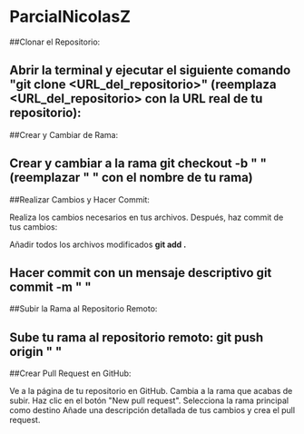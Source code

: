 # ParcialNicolasZ
##Clonar el Repositorio:

Abrir la terminal y ejecutar el siguiente comando **"git clone <URL_del_repositorio>"** (reemplaza <URL_del_repositorio> con la URL real de tu repositorio):
----
##Crear y Cambiar de Rama:

Crear y cambiar a la rama **git checkout -b " "** (reemplazar " " con el nombre de tu rama)
----
##Realizar Cambios y Hacer Commit:

Realiza los cambios necesarios en tus archivos. Después, haz commit de tus cambios:

Añadir todos los archivos modificados
**git add .**

Hacer commit con un mensaje descriptivo
**git commit -m " "**
----
##Subir la Rama al Repositorio Remoto:

Sube tu rama al repositorio remoto:
**git push origin " "**
----
##Crear Pull Request en GitHub:

Ve a la página de tu repositorio en GitHub.
Cambia a la rama que acabas de subir.
Haz clic en el botón "New pull request".
Selecciona la rama principal como destino 
Añade una descripción detallada de tus cambios y crea el pull request.
